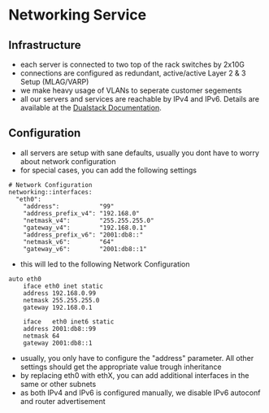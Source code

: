 # Networking Service


## Infrastructure

 * each server is connected to two top of the rack switches by 2x10G
 * connections are configured as redundant, active/active Layer 2 & 3 Setup (MLAG/VARP)
 * we make heavy usage of VLANs to seperate customer segements
 * all our servers and services are reachable by IPv4 and IPv6. Details are available at the [Dualstack Documentation](/server/dualstack.md).


## Configuration

 * all servers are setup with sane defaults, usually you dont have to worry about network configuration
 * for special cases, you can add the following settings

```
# Network Configuration
networking::interfaces:
  "eth0":
    "address":           "99"
    "address_prefix_v4": "192.168.0"
    "netmask_v4":        "255.255.255.0"
    "gateway_v4":        "192.168.0.1"
    "address_prefix_v6": "2001:db8::"
    "netmask_v6":        "64"
    "gateway_v6":        "2001:db8::1"
```

 * this will led to the following Network Configuration

```
auto eth0
	iface eth0 inet static
	address 192.168.0.99
	netmask	255.255.255.0
	gateway	192.168.0.1

	iface	eth0 inet6 static
	address	2001:db8::99
	netmask	64
	gateway	2001:db8::1
```

 * usually, you only have to configure the "address" parameter. All other settings should get the appropriate value trough inheritance
 * by replacing eth0 with ethX, you can add additional interfaces in the same or other subnets
 * as both IPv4 and IPv6 is configured manually, we disable IPv6 autoconf and router advertisement

